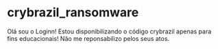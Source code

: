 # crybrazil_ransomware
Olá  sou o Loginn!  Estou disponibilizando o código crybrazil apenas para fins educacionais!  Não me reponsabilizo pelos seus atos.
